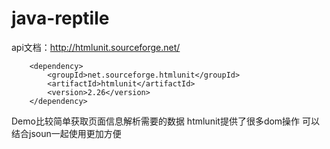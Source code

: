 # java-reptile  
api文档：http://htmlunit.sourceforge.net/

        <dependency>
            <groupId>net.sourceforge.htmlunit</groupId>
            <artifactId>htmlunit</artifactId>
            <version>2.26</version>
        </dependency>
        
Demo比较简单获取页面信息解析需要的数据 htmlunit提供了很多dom操作 可以结合jsoun一起使用更加方便

        
